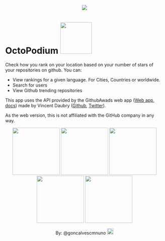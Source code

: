 <p align="center">
  <img src="https://dl.dropboxusercontent.com/u/2001692/imagesshelf/OctoPodium/Banner.png">
</p>

<h1> OctoPodium
  <a target="_blank" href="https://itunes.apple.com/pt/app/octopodium/id1077519133">
  <img src="http://www.busride.org/portals/83/Images/MobileApp/Apple%20App%20Rectangle.jpg" width="100px">
  </a>
</h1>

Check how you rank on your location based on your number of stars of your repositories on github. 
You can:
- View rankings for a given language. For Cities, Countries or worldwide.
- Search for users
- View Github trending repositories

This app uses the API provided by the GithubAwads web app ([Web app](http://github-awards.com/), [docs](http://github-awards.com/docs)) made by Vincent Daubry ([Github](https://github.com/vdaubry), [Twitter](https://twitter.com/vdaubry)).

As the web version, this is not affiliated with the GitHub company in any way.

<p align="center">
  <img src="https://dl.dropboxusercontent.com/u/2001692/imagesshelf/OctoPodium/Languages.png" width="150px">
  <img src="https://dl.dropboxusercontent.com/u/2001692/imagesshelf/OctoPodium/Javascript.png" width="150px">
  <img src="https://dl.dropboxusercontent.com/u/2001692/imagesshelf/OctoPodium/octopodium20160218.gif" width="150px"> 
  <img src="https://dl.dropboxusercontent.com/u/2001692/imagesshelf/OctoPodium/Trending Swift.png" width="150px">
  <img src="https://dl.dropboxusercontent.com/u/2001692/imagesshelf/OctoPodium/User Details.png" width="150px">
</p>

<p align="center">
  By: @goncalvescmnuno
  <a target="_blank" href="https://twitter.com/goncalvescmnuno">
  <img src="https://dl.dropboxusercontent.com/u/2001692/imagesshelf/OctoPodium/twitter.png" width="20px">
  </a>
</p>
